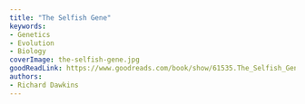 ```yaml
---
title: "The Selfish Gene"
keywords:
- Genetics
- Evolution
- Biology
coverImage: the-selfish-gene.jpg
goodReadLink: https://www.goodreads.com/book/show/61535.The_Selfish_Gene
authors:
- Richard Dawkins
---
```

